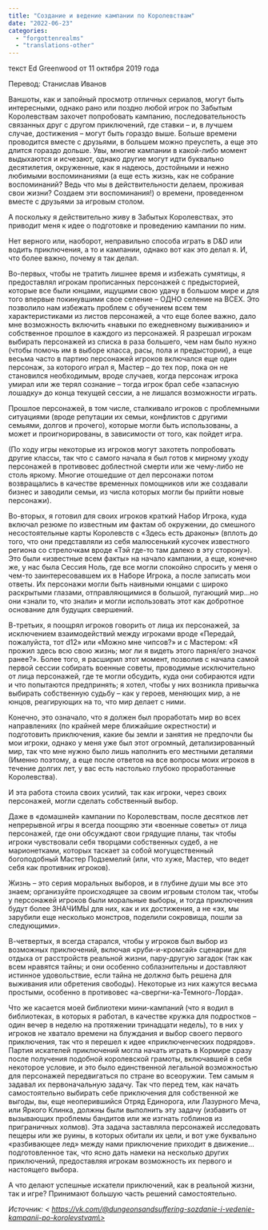 ```yaml
---
title: "Создание и ведение кампании по Королевствам"
date: "2022-06-23"
categories: 
  - "forgottenrealms"
  - "translations-other"
---
```


текст Ed Greenwood от 11 октября 2019 года

Перевод: Станислав Иванов

Ваншоты, как и запойный просмотр отличных сериалов, могут быть интересными, однако рано или поздно любой игрок по Забытым Королевствам захочет попробовать кампанию, последовательность связанных друг с другом приключений, где ставки – и, в лучшем случае, достижения – могут быть гораздо выше. Больше времени проводится вместе с друзьями, в большем можно преуспеть, а еще это длится гораздо дольше. Увы, многие кампании в какой-либо момент выдыхаются и исчезают, однако другие могут идти буквально десятилетия, окруженные, как я надеюсь, достойными и нежно любимыми воспоминаниями (а еще есть жизнь, как не собрание воспоминаний? Ведь что мы в действительности делаем, проживая свои жизни? Создаем эти воспоминания!) о времени, проведенном вместе с друзьями за игровым столом.

А поскольку я действительно живу в Забытых Королевствах, это приводит меня к идее о подготовке и проведению кампании по ним.

Нет верного или, наоборот, неправильно способа играть в D&D или водить приключения, а то и кампании, однако вот как это делал я. И, что более важно, почему я так делал.

Во-первых, чтобы не тратить лишнее время и избежать сумятицы, я предоставлял игрокам прописанных персонажей с предысторией, которые все были юнцами, ищущими свою удачу в большом мире и для того впервые покинувшими свое селение – ОДНО селение на ВСЕХ. Это позволило нам избежать проблем с обучением всем тем характеристиками из листов персонажей, а что еще более важно, дало мне возможность включить «навыки по ежедневному выживанию» и собственное прошлое в каждого из персонажей. Я разрешал игрокам выбирать персонажей из списка в раза большего, чем нам было нужно (чтобы помочь им в выборе класса, расы, пола и предыстории), а еще весьма часто в партию персонажей игроков включался еще один персонаж, за которого играл я, Мастер – до тех пор, пока он не становился необходимым, вроде случаев, когда персонаж игрока умирал или же терял сознание – тогда игрок брал себе «запасную лошадку» до конца текущей сессии, а не лишался возможности играть.

Прошлое персонажей, в том числе, сталкивало игроков с проблемными ситуациями (вроде репутации их семьи, конфликтов с другими семьями, долгов и прочего), которые могли быть использованы, а может и проигнорированы, в зависимости от того, как пойдет игра.

(По ходу игры некоторые из игроков могут захотеть попробовать другие классы, так что с самого начала я был готов к мирному уходу персонажей в противовес доблестной смерти или же чему-либо не столь яркому. Многие отошедшие от дел персонажи потом возвращались в качестве временных помощников или же создавали бизнес и заводили семьи, из числа которых могли бы прийти новые персонажи).

Во-вторых, я готовил для своих игроков краткий Набор Игрока, куда включал резюме по известным им фактам об окружении, до смешного несостоятельные карты Королевств с «Здесь есть драконы» (вплоть до того, что они представляли из себя малюсенький кусочек известного региона со стрелочкам вроде «Тэй где-то там далеко в эту сторону»). Это были «известные всем факты» на начало кампании, а еще, конечно же, у нас была Сессия Ноль, где все могли спокойно спросить у меня о чем-то заинтересовавшем их в Наборе Игрока, а после записать мои ответы. Их персонажи могли быть наивными юнцами с широко раскрытыми глазами, отправляющимися в большой, пугающий мир…но они «знали то, что знали» и могли использовать этот как добротное основание для будущих свершений.

В-третьих, я поощрял игроков говорить от лица их персонажей, за исключением взаимодействий между игроками вроде «Передай, пожалуйста, тот d12» или «Можно мне чипсов?» и с Мастером: «Я прожил здесь всю свою жизнь; мог ли я видеть этого парня/его значок ранее?». Более того, я расширил этот момент, позволив с начала самой первой сессии собирать военные советы, проводимые исключительно от лица персонажей, где те могли обсудить, куда они собираются идти и что попытаются предпринять; я хотел, чтобы у них возникла привычка выбирать собственную судьбу – как у героев, меняющих мир, а не юнцов, реагирующих на то, что мир делает с ними.

Конечно, это означало, что я должен был проработать мир во всех направлениях (по крайней мере ближайшие окрестности) и подготовить приключения, какие бы земли и занятия не предпочли бы мои игроки, однако у меня уже был этот огромный, детализированный мир, так что мне нужно было лишь наполнить его местными деталями (Именно поэтому, а еще после ответов на все вопросы моих игроков в течение долгих лет, у вас есть настолько глубоко проработанные Королевства).

И эта работа стоила своих усилий, так как игроки, через своих персонажей, могли сделать собственный выбор.

Даже в «домашней» кампании по Королевствам, после десятков лет непрерывной игры я всегда поощряю эти «военные советы» от лица персонажей, где они обсуждают свои грядущие планы, так чтобы игроки чувствовали себя творцами собственных судеб, а не марионетками, которых таскает за собой могущественный богоподобный Мастер Подземелий (или, что хуже, Мастер, что ведет себя как противник игроков).

Жизнь – это серия моральных выборов, и в глубине души мы все это знаем; организуйте происходящее за своим игровым столом так, чтобы у персонажей игроков были моральные выборы, и тогда приключения будут более ЗНАЧИМЫ для них, как и их достижения, а не «эх, мы зарубили еще несколько монстров, поделили сокровища, пошли за следующими».

В-четвертых, я всегда старался, чтобы у игроков был выбор из возможных приключений, включая «руби-и-кромсай» сценарии для отдыха от расстройств реальной жизни, пару-другую загадок (так как всем нравятся тайны; и они особенно соблазнительны и доставляют истинное удовольствие, если тайна не _должна_ быть решена для выживания или обретения свободы). Некоторые из них кажутся весьма простыми, особенно в противовес «а-свергни-ка-Темного-Лорда».

Что же касается моей библиотеки мини-кампаний (что я водил в библиотеках, в которых я работал, в качестве кружка для подростков – один вечер в неделю на протяжении тринадцати недель), то в них у игроков не хватало времени на блуждания и выбор своего первого приключения, так что я перешел к идее «приключенческих подрядов». Партия искателей приключений могла начать играть в Кормире сразу после получения подобной королевской грамоты, включавшей в себя некоторое условие, и это было единственной легальной возможностью для персонажей передвигаться по стране во всеоружии. Тем самым я задавал их первоначальную задачу. Так что перед тем, как начать самостоятельно выбирать себе приключения для собственной же выгоды, вы, еще неоперившийся Отряд Единорога, или Лазурного Меча, или Яркого Клинка, должны были выполнить эту задачу (избавить от вызывающих проблемы бандитов или же изгнать гоблинов из приграничных холмов). Эта задача заставляла персонажей исследовать пещеры или же руины, в которых обитали их цели, и вот уже буквально «разбивающее лед» между нами приключение приходит в движение…подготовленное так, что ясно дать намеки на несколько других приключений, предоставляя игрокам возможность их первого и настоящего выбора.

А что делают успешные искатели приключений, как в реальной жизни, так и игре? Принимают большую часть решений самостоятельно.

_Источник: < https://vk.com/@dungeonsandsuffering-sozdanie-i-vedenie-kampanii-po-korolevstvam\>_

